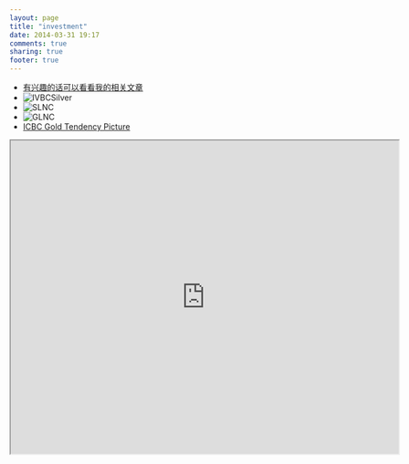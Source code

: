 ```yaml
---
layout: page
title: "investment"
date: 2014-03-31 19:17
comments: true
sharing: true
footer: true
---
```

* [有兴趣的话可以看看我的相关文章](/blog/categories/kxian/)
* ![IVBCSilver](http://price.zhjtong.com/1_ying_740_500.png)
* ![SLNC](http://183.136.160.57/EM_Futures2010PictureProducter/Index.aspx?imagetype=KXL&id=SLNC0&Formula=kdj&UnitWidth=5)
* ![GLNC](http://hqgjqhpic.eastmoney.com/EM_Futures2010PictureProducter/Index.aspx?imagetype=Kxl&id=GLNC0&Formula=macd&UnitWidth=5&type=D)
* [ICBC Gold Tendency Picture](http://www.icbc.com.cn/ICBCDynamicSite/Charts/GoldTendencyPicture.aspx)
<iframe src ="http://www.icbc.com.cn/ICBCDynamicSite/Charts/GoldTendencyPicture.aspx" width="680" height="550">
<p>Your browser does not support iframes.</p>
</iframe>